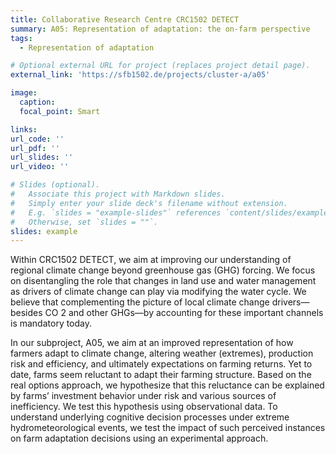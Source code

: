 ```yaml
---
title: Collaborative Research Centre CRC1502 DETECT
summary: A05: Representation of adaptation: the on-farm perspective
tags:
  - Representation of adaptation

# Optional external URL for project (replaces project detail page).
external_link: 'https://sfb1502.de/projects/cluster-a/a05'

image:
  caption:
  focal_point: Smart

links:
url_code: ''
url_pdf: ''
url_slides: ''
url_video: ''

# Slides (optional).
#   Associate this project with Markdown slides.
#   Simply enter your slide deck's filename without extension.
#   E.g. `slides = "example-slides"` references `content/slides/example-slides.md`.
#   Otherwise, set `slides = ""`.
slides: example
---
```


Within CRC1502 DETECT, we aim at improving our understanding of regional climate change beyond greenhouse gas (GHG) forcing. We focus on disentangling the role that changes in land use and water management as drivers of climate change can play via modifying the water cycle. We believe that complementing the picture of local climate change drivers—besides CO 2 and other GHGs—by accounting for these important channels is mandatory today.

In our subproject, A05, we aim at an improved representation of how farmers adapt to climate change, altering weather (extremes), production risk and efficiency, and ultimately expectations on farming returns. Yet to date, farms seem reluctant to adapt their farming structure. Based on the real options approach, we hypothesize that this reluctance can be explained by farms’ investment behavior under risk and various sources of inefficiency. We test this hypothesis using observational data. To understand underlying cognitive decision processes under extreme hydrometeorological events, we test the impact of such perceived instances on farm adaptation decisions using an experimental approach. 
